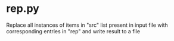 # rep.py
Replace all instances of items in "src" list present in input file with corresponding entries in "rep" and write result to a file
